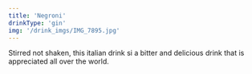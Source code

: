 ```yaml
---
title: 'Negroni'
drinkType: 'gin'
img: '/drink_imgs/IMG_7895.jpg'
---
```

Stirred not shaken, this italian drink si a bitter and delicious drink that is appreciated all over the world.